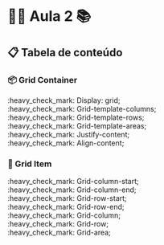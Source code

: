 # :man_teacher: Aula 2 :books:

## :clipboard: Tabela de conteúdo

### :package: Grid Container

<p> 
    :heavy_check_mark: Display: grid;<br>      
    :heavy_check_mark: Grid-template-columns;<br>
    :heavy_check_mark: Grid-template-rows;<br>           
    :heavy_check_mark: Grid-template-areas;<br>    
    :heavy_check_mark: Justify-content;<br>
    :heavy_check_mark: Align-content;<br>
    
</p>

### :pencil:  Grid Item
<p>                
    :heavy_check_mark: Grid-column-start;<br>
    :heavy_check_mark: Grid-column-end;<br>
    :heavy_check_mark: Grid-row-start;<br>
    :heavy_check_mark: Grid-row-end;<br>
    :heavy_check_mark: Grid-column;<br>
    :heavy_check_mark: Grid-row;<br>
    :heavy_check_mark: Grid-area;<br>
</p>



